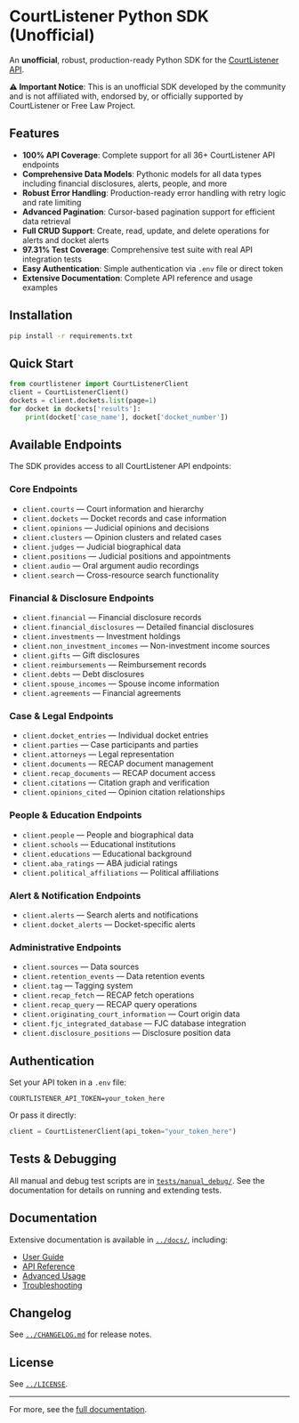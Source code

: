 # CourtListener Python SDK (Unofficial)

An **unofficial**, robust, production-ready Python SDK for the [CourtListener API](https://www.courtlistener.com/api/).

**⚠️ Important Notice**: This is an unofficial SDK developed by the community and is not affiliated with, endorsed by, or officially supported by CourtListener or Free Law Project.

## Features
- **100% API Coverage**: Complete support for all 36+ CourtListener API endpoints
- **Comprehensive Data Models**: Pythonic models for all data types including financial disclosures, alerts, people, and more
- **Robust Error Handling**: Production-ready error handling with retry logic and rate limiting
- **Advanced Pagination**: Cursor-based pagination support for efficient data retrieval
- **Full CRUD Support**: Create, read, update, and delete operations for alerts and docket alerts
- **97.31% Test Coverage**: Comprehensive test suite with real API integration tests
- **Easy Authentication**: Simple authentication via `.env` file or direct token
- **Extensive Documentation**: Complete API reference and usage examples

## Installation
```bash
pip install -r requirements.txt
```

## Quick Start
```python
from courtlistener import CourtListenerClient
client = CourtListenerClient()
dockets = client.dockets.list(page=1)
for docket in dockets['results']:
    print(docket['case_name'], docket['docket_number'])
```

## Available Endpoints

The SDK provides access to all CourtListener API endpoints:

### Core Endpoints
- `client.courts` — Court information and hierarchy
- `client.dockets` — Docket records and case information
- `client.opinions` — Judicial opinions and decisions
- `client.clusters` — Opinion clusters and related cases
- `client.judges` — Judicial biographical data
- `client.positions` — Judicial positions and appointments
- `client.audio` — Oral argument audio recordings
- `client.search` — Cross-resource search functionality

### Financial & Disclosure Endpoints
- `client.financial` — Financial disclosure records
- `client.financial_disclosures` — Detailed financial disclosures
- `client.investments` — Investment holdings
- `client.non_investment_incomes` — Non-investment income sources
- `client.gifts` — Gift disclosures
- `client.reimbursements` — Reimbursement records
- `client.debts` — Debt disclosures
- `client.spouse_incomes` — Spouse income information
- `client.agreements` — Financial agreements

### Case & Legal Endpoints
- `client.docket_entries` — Individual docket entries
- `client.parties` — Case participants and parties
- `client.attorneys` — Legal representation
- `client.documents` — RECAP document management
- `client.recap_documents` — RECAP document access
- `client.citations` — Citation graph and verification
- `client.opinions_cited` — Opinion citation relationships

### People & Education Endpoints
- `client.people` — People and biographical data
- `client.schools` — Educational institutions
- `client.educations` — Educational background
- `client.aba_ratings` — ABA judicial ratings
- `client.political_affiliations` — Political affiliations

### Alert & Notification Endpoints
- `client.alerts` — Search alerts and notifications
- `client.docket_alerts` — Docket-specific alerts

### Administrative Endpoints
- `client.sources` — Data sources
- `client.retention_events` — Data retention events
- `client.tag` — Tagging system
- `client.recap_fetch` — RECAP fetch operations
- `client.recap_query` — RECAP query operations
- `client.originating_court_information` — Court origin data
- `client.fjc_integrated_database` — FJC database integration
- `client.disclosure_positions` — Disclosure position data

## Authentication
Set your API token in a `.env` file:
```
COURTLISTENER_API_TOKEN=your_token_here
```
Or pass it directly:
```python
client = CourtListenerClient(api_token="your_token_here")
```

## Tests & Debugging
All manual and debug test scripts are in [`tests/manual_debug/`](./tests/manual_debug/). See the documentation for details on running and extending tests.

## Documentation
Extensive documentation is available in [`../docs/`](../docs/), including:
- [User Guide](../docs/user_guide.md)
- [API Reference](../docs/api_reference.md)
- [Advanced Usage](../docs/advanced_usage.md)
- [Troubleshooting](../docs/troubleshooting.md)

## Changelog
See [`../CHANGELOG.md`](../CHANGELOG.md) for release notes.

## License
See [`../LICENSE`](../LICENSE).

---

For more, see the [full documentation](../docs/user_guide.md).

